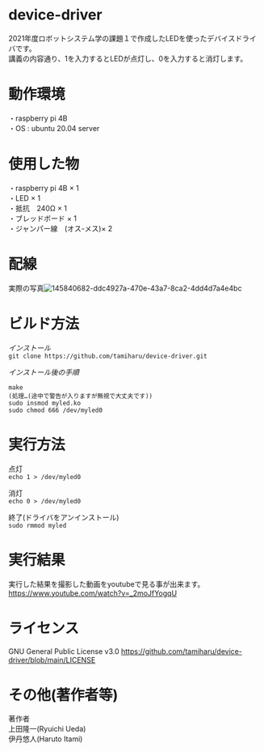 # device-driver
2021年度ロボットシステム学の課題１で作成したLEDを使ったデバイスドライバです。  
講義の内容通り、1を入力するとLEDが点灯し、0を入力すると消灯します。

# 動作環境
・raspberry pi 4B  
・OS : ubuntu 20.04 server

# 使用した物
・raspberry pi 4B × 1  
・LED × 1  
・抵抗　240Ω × 1  
・ブレッドボード × 1  
・ジャンパー線　(オス-メス)× 2

# 配線
実際の写真![145840682-ddc4927a-470e-43a7-8ca2-4dd4d7a4e4bc](https://user-images.githubusercontent.com/93331260/145842041-31ddea61-1b9a-4a9e-b127-173d34ed0b43.jpg)

# ビルド方法
*インストール*  
    `git clone https://github.com/tamiharu/device-driver.git`  
    
*インストール後の手順*  

    make
    (処理…(途中で警告が入りますが無視で大丈夫です))
    sudo insmod myled.ko
    sudo chmod 666 /dev/myled0

# 実行方法
点灯  
`echo 1 > /dev/myled0`

消灯  
`echo 0 > /dev/myled0`

終了(ドライバをアンインストール)  
`sudo rmmod myled`


# 実行結果
実行した結果を撮影した動画をyoutubeで見る事が出来ます。  
https://www.youtube.com/watch?v=_2moJfYogqU

# ライセンス
GNU General Public License v3.0
https://github.com/tamiharu/device-driver/blob/main/LICENSE

# その他(著作者等)
著作者  
上田隆一(Ryuichi Ueda)  
伊丹悠人(Haruto Itami)
